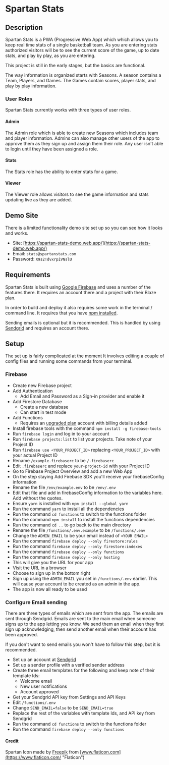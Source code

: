 # Spartan Stats

## Description
Spartan Stats is a PWA (Progressive Web App) which which allows you to keep real time stats of a single basketball team. As you are entering stats authorized visitors will be to see the current score of the game, up to date stats, and play by play, as you are entering.

This project is still in the early stages, but the basics are functional.

The way information is organized starts with Seasons. A season contains a Team, Players, and Games. The Games contain scores, player stats, and play by play information.

### User Roles
Spartan Stats currently works with three types of user roles. 

#### Admin
The Admin role which is able to create new Seasons which includes team and player information. Admins can also manage other users of the app to approve them as they sign up and assign them their role. Any user isn't able to login until they have been assigned a role.

#### Stats
The Stats role has the ability to enter stats for a game.

#### Viewer
The Viewer role allows visitors to see the game information and stats updating live as they are added.

## Demo Site
There is a limited functionality demo site set up so you can see how it looks and works.
- Site: [https://spartan-stats-demo.web.app/](https://spartan-stats-demo.web.app/)
- Email: `stats@spartanstats.com`
- Password: `X9s2!dvxrpiVNslU`

## Requirements
Spartan Stats is built using [Google Firebase](https://firebase.google.com/) and uses a number of the features there. It requires an account there and a project with their Blaze plan. 

In order to build and deploy it also requires some work in the terminal / command line. It requires that you have [npm installed](https://docs.npmjs.com/downloading-and-installing-node-js-and-npm).

Sending emails is optional but it is recommended. This is handled by using [Sendgrid](https://sendgrid.com) and requires an account there.

## Setup
The set up is fairly complicated at the moment 
It involves editing a couple of config files and running some commands from your terminal.

### Firebase
- Create new Firebase project
- Add Authentication 
  - Add Email and Password as a Sign-in provider and enable it
- Add Firestore Database
  - Create a new database
  - Can start in test mode
- Add Functions 
  - Requires an [upgraded plan](https://firebase.google.com/pricing) account with billing details added
- Install firebase tools with the command  `npm install -g firebase-tools`
- Run `firebase login` and log in to your account
- Run `firebase projects:list` to list your projects. Take note of your Project ID
- Run `firebase use <YOUR_PROJECT_ID>` replacing `<YOUR_PROJECT_ID>` with your actual Project ID
- Rename `/example.firebaserc` to be `/.firebaserc`
- Edit `.firebaserc` and replace `your-project-id` with your Project ID
- Go to Firebase Project Overview and add a new Web App
- On the step staying Add Firebase SDK you'll receive your firebaseConfig information
- Rename the file `/env/example.env` to be `/env/.env`
- Edit that file and add in firebaseConfig information to the variables here. Add without the quotes.
- Ensure `yarn` is installed with `npm install --global yarn`
- Run the command `yarn` to install all the dependencies
- Run the command `cd functions` to switch to the functions folder
- Run the command `npm install` to install the functions dependencies
- Run the command `cd ..` to go back to the main directory
- Rename the file `/functions/.env.example` to be `/functions/.env`
- Change the `ADMIN_EMAIL` to be your email instead of `<YOUR EMAIL>`
- Run the command `firebase deploy --only firestore:rules`
- Run the command `firebase deploy --only firestore:indexes`
- Run the command `firebase deploy --only functions`
- Run the command `firebase deploy --only hosting`
- This will give you the URL for your app
- Visit the URL in a browser
- Choose to sign up in the bottom right
- Sign up using the `ADMIN_EMAIL` you set in `/functions/.env` earlier. This will cause your account to be created as an admin in the app.
- The app is now all ready to be used

### Configure Email sending
There are three types of emails which are sent from the app. The emails are sent through Sendgrid. Emails are sent to the main email when someone signs up to the app letting you know. We send them an email when they first sign up acknowledging, then send another email when their account has been approved.

If you don't want to send emails you won't have to follow this step, but it is recommended.
- Set up an account at [Sendgrid](https://sendgrid.com)
- Set up a sender profile with a verified sender address
- Create three email templates for the following and keep note of their template Ids:
  - Welcome email
  - New user notifications
  - Account approved
- Get your Sendgrid API key from Settings and API Keys
- Edit `/functions/.env`
- Change `SEND_EMAIL=false` to be `SEND_EMAIL=true`
- Replace the rest of the variables with template Ids, and API key from Sendgrid
- Run the command `cd functions` to switch to the functions folder
- Run the command `firebase deploy --only functions`

#### Credit
Spartan Icon made by [Freepik](https://www.freepik.com "Freepik") from [www.flaticon.com](https://www.flaticon.com/ "Flaticon")
